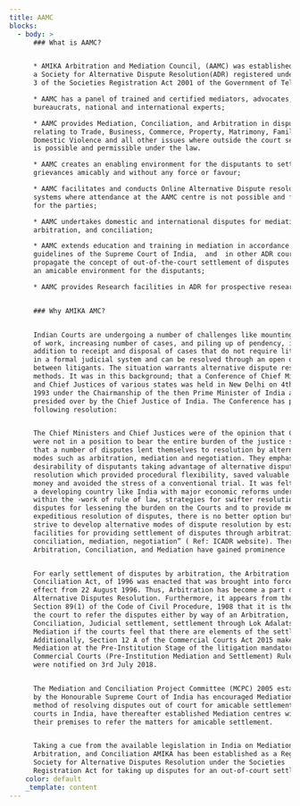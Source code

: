 ```yaml
---
title: AAMC
blocks:
  - body: >
      ### What is AAMC?


      * AMIKA Arbitration and Mediation Council, (AAMC) was established by Amika
      a Society for Alternative Dispute Resolution(ADR) registered under Section
      3 of the Societies Registration Act 2001 of the Government of Telangana,

      * AAMC has a panel of trained and certified mediators, advocates, senior
      bureaucrats, national and international experts;

      * AAMC provides Mediation, Conciliation, and Arbitration in disputes
      relating to Trade, Business, Commerce, Property, Matrimony, Family,
      Domestic Violence and all other issues where outside the court settlement
      is possible and permissible under the law.

      * AAMC creates an enabling environment for the disputants to settle their
      grievances amicably and without any force or favour;

      * AAMC facilitates and conducts Online Alternative Dispute resolution
      systems where attendance at the AAMC centre is not possible and feasible
      for the parties;

      * AAMC undertakes domestic and international disputes for mediation,
      arbitration, and conciliation;

      * AAMC extends education and training in mediation in accordance with MCPC
      guidelines of the Supreme Court of India,  and  in other ADR courses to
      propagate the concept of out-of-the-court settlement of disputes to create
      an amicable environment for the disputants;

      * AAMC provides Research facilities in ADR for prospective researchers.


      ### Why AMIKA AMC?


      Indian Courts are undergoing a number of challenges like mounting overload
      of work, increasing number of cases, and piling up of pendency, in
      addition to receipt and disposal of cases that do not require litigation
      in a formal judicial system and can be resolved through an open dialogue
      between litigants. The situation warrants alternative dispute resolution
      methods. It was in this background; that a Conference of Chief Ministers
      and Chief Justices of various states was held in New Delhi on 4th December
      1993 under the Chairmanship of the then Prime Minister of India and
      presided over by the Chief Justice of India. The Conference has passed the
      following resolution:


      The Chief Ministers and Chief Justices were of the opinion that Courts
      were not in a position to bear the entire burden of the justice system and
      that a number of disputes lent themselves to resolution by alternative
      modes such as arbitration, mediation and negotiation. They emphasized the
      desirability of disputants taking advantage of alternative dispute
      resolution which provided procedural flexibility, saved valuable time and
      money and avoided the stress of a conventional trial. It was felt that in
      a developing country like India with major economic reforms underway
      within the -work of rule of law, strategies for swifter resolution of
      disputes for lessening the burden on the Courts and to provide means for
      expeditious resolution of disputes, there is no better option but to
      strive to develop alternative modes of dispute resolution by establishing
      facilities for providing settlement of disputes through arbitration,
      conciliation, mediation, negotiation” ( Ref: ICADR website). Thereafter,
      Arbitration, Conciliation, and Mediation have gained prominence


      For early settlement of disputes by arbitration, the Arbitration and
      Conciliation Act, of 1996 was enacted that was brought into force with
      effect from 22 August 1996. Thus, Arbitration has become a part of
      Alternative Disputes Resolution. Furthermore, it appears from the amended
      Section 89(1) of the Code of Civil Procedure, 1908 that it is the duty of
      the court to refer the disputes either by way of an Arbitration,
      Conciliation, Judicial settlement, settlement through Lok Adalats or
      Mediation if the courts feel that there are elements of the settlement.
      Additionally, Section 12 A of the Commercial Courts Act 2015 makes
      Mediation at the Pre-Institution Stage of the litigation mandatory. Later,
      Commercial Courts (Pre-Institution Mediation and Settlement) Rules, 2018
      were notified on 3rd July 2018.


      The Mediation and Conciliation Project Committee (MCPC) 2005 established
      by the Honourable Supreme Court of India has encouraged Mediation as a
      method of resolving disputes out of court for amicable settlement. All the
      courts in India, have thereafter established Mediation centres within
      their premises to refer the matters for amicable settlement.


      Taking a cue from the available legislation in India on Mediation,
      Arbitration, and Conciliation AMIKA has been established as a Registered
      Society for Alternative Disputes Resolution under the Societies
      Registration Act for taking up disputes for an out-of-court settlement.
    color: default
    _template: content
---
```


